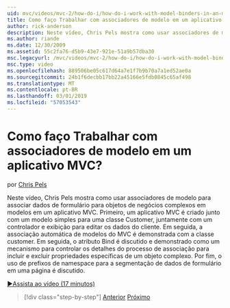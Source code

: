 ```yaml
---
uid: mvc/videos/mvc-2/how-do-i/how-do-i-work-with-model-binders-in-an-mvc-application
title: Como faço Trabalhar com associadores de modelo em um aplicativo MVC? | Microsoft Docs
author: rick-anderson
description: Neste vídeo, Chris Pels mostra como usar associadores de modelo para associar dados de formulário para objetos de negócios complexos em modelos em um aplicativo MVC. Primeiro, um applicat MVC...
ms.author: riande
ms.date: 12/30/2009
ms.assetid: 55c2fa76-d5b9-43e7-921e-51a9b57dba30
msc.legacyurl: /mvc/videos/mvc-2/how-do-i/how-do-i-work-with-model-binders-in-an-mvc-application
msc.type: video
ms.openlocfilehash: 889506be05c617d64a7e1f7b9b70a7a1ed52ae0a
ms.sourcegitcommit: 24b1f6decbb17bb22a45166e5fdb0845c65af498
ms.translationtype: MT
ms.contentlocale: pt-BR
ms.lasthandoff: 03/01/2019
ms.locfileid: "57053543"
---
```

<a name="how-do-i-work-with-model-binders-in-an-mvc-application"></a>Como faço Trabalhar com associadores de modelo em um aplicativo MVC?
====================
por [Chris Pels](https://twitter.com/chrispels)

Neste vídeo, Chris Pels mostra como usar associadores de modelo para associar dados de formulário para objetos de negócios complexos em modelos em um aplicativo MVC. Primeiro, um aplicativo MVC é criado junto com um modelo simples para uma classe Customer, juntamente com um controlador e exibição para editar os dados do cliente. Em seguida, a associação automática de modelos do MVC é demonstrada com a classe customer. Em seguida, o atributo Bind é discutido e demonstrado como um mecanismo para controlar os detalhes do processo de associação para incluir e excluir propriedades específicas de um objeto complexo. Por fim, o uso de prefixos de namespace para a segmentação de dados de formulário em uma página é discutido.

[&#9654;Assista ao vídeo (17 minutos)](https://channel9.msdn.com/Blogs/ASP-NET-Site-Videos/how-do-i-work-with-model-binders-in-an-mvc-application)

> [!div class="step-by-step"]
> [Anterior](how-do-i-create-a-custom-html-helper-for-an-mvc-application.md)
> [Próximo](how-do-i-use-httpverbs-attributes-in-an-mvc-application.md)
